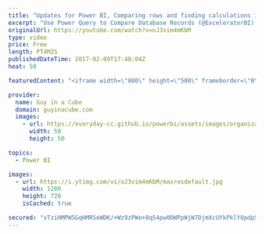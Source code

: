 ```yaml
---
title: "Updates for Power BI, Comparing rows and finding calculations in Profiler"
excerpt: "Use Power Query to Compare Database Records (@ExceleratorBI) http://exceleratorbi.com.au/use-power-query-compare-database-records/  Finding Out Which MDX Calculations Are Being Evaluated By Your Query In Analysis Services Multidimensional (@technitrain) https://blog.crossjoin.co.uk/2017/02/05/finding-out-which-mdx-calculations-are-being-evaluated-by-your-query-in-analysis-services-multidimensional-part-2/"
originalUrl: https://youtube.com/watch?v=oJ3vim4mKbM
type: video
price: Free
length: PT4M2S
publishedDateTime: 2017-02-09T17:48:04Z
heat: 50

featuredContent: "<iframe width=\"800\" height=\"500\" frameborder=\"0\" src=\"https://www.youtube.com/embed/oJ3vim4mKbM\" allow=\"accelerometer; autoplay; encrypted-media; gyroscope; picture-in-picture\" allowfullscreen></iframe>"

provider:
  name: Guy in a Cube
  domain: guyinacube.com
  images:
    - url: https://everyday-cc.github.io/powerbi/assets/images/organizations/guyinacube.com-50x50.jpg
      width: 50
      height: 50

topics:
  - Power BI

images:
  - url: https://i.ytimg.com/vi/oJ3vim4mKbM/maxresdefault.jpg
    width: 1280
    height: 720
    isCached: true

secured: "vTziHMPW5GqHMRSeWDK/+Wz9zPWo+8q54pw0OWPpWjW7DjmXcUYkPklY8pdpS1KN5dDDTmg1IPuqZcYYReU1fVs6lUmCX4rUZ+Y/BEKy09V9LnFkfFPD9LbpnaPH9xs89QT/hfDbCgZa2HEIUYDQtWasYpKrNq9F1rxv1eyzAlrdRQRxSVK6+SXUWi8oJntJ+/5zX2UKNZ707jzQXtb2sNX0TDWWEFapNLGYfjDyOrgiRYkv2ebz97AzhFqsn66LxeX4G8LrN7OjgqhCs1/dw88SyYzCiWisMifH7VYetJ2NYz/Tros/5ySoU1jAVY1btLocLWxgJ7Ry9FUrkn1wnH1ODg6czis9ZU3+BzbAHOETcd4zs1QJds7pjiY4dCRuSDAhsu4DcBV+thngoQUbGQBLe96JfXNIzdG0QoMszmM=;boMgBEm32b2n/TsyaSt2zg=="
---
```


